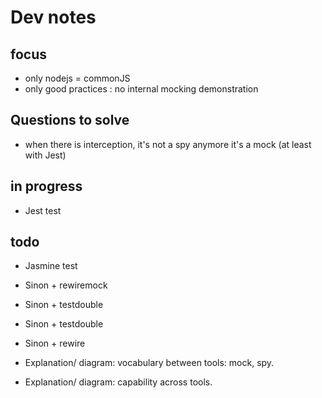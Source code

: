 # Dev notes

## focus

- only nodejs = commonJS
- only good practices : no internal mocking demonstration

## Questions to solve

- when there is interception, it's not a spy anymore it's a mock (at least with Jest)

## in progress

- Jest test

## todo

- Jasmine test
- Sinon + rewiremock
- Sinon + testdouble
- Sinon + testdouble
- Sinon + rewire

- Explanation/ diagram: vocabulary between tools: mock, spy.
- Explanation/ diagram: capability across tools.

